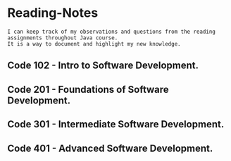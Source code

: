 # Reading-Notes

```
I can keep track of my observations and questions from the reading assignments throughout Java course.
It is a way to document and highlight my new knowledge.

```

## Code 102 - Intro to Software Development.

## Code 201 - Foundations of Software Development.

## Code 301 - Intermediate Software Development.

## Code 401 - Advanced Software Development.
